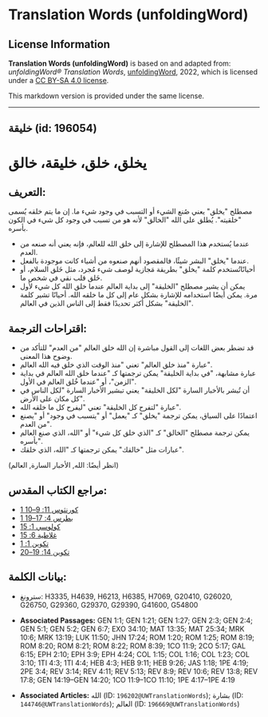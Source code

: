 # Translation Words (unfoldingWord)

## License Information

**Translation Words (unfoldingWord)** is based on and adapted from: _unfoldingWord® Translation Words_, [unfoldingWord](https://unfoldingword.org/utw), 2022, which is licensed under a [CC BY-SA 4.0 license](https://creativecommons.org/licenses/by-sa/4.0/legalcode.en).

This markdown version is provided under the same license.



--------------------------------

## خليقة (id: 196054)

يخلق، خلق، خليقة، خالق
======================

التعريف:
--------

مصطلح "يخلق" يعني صُنع الشيء أو التسبب في وجود شيء ما. إن ما يتم خلقه يُسمى "خلقيته". يُطلق على الله "الخالق" لأنه هو من تسبب في وجود كل شيء في الكون بأسره.

* عندما يُستخدم هذا المصطلح للإشارة إلى خلق الله للعالم، فإنه يعني أنه صنعه من العدم.
* عندما "يخلق" البشر شيئًا، فالمقصود أنهم صنعوه من أشياء كانت موجودة بالفعل.
* أحيانًاتُستخدم كلمة "يخلق" بطريقة مَجازية لوصف شيء مُجرد، مثل خَلق السلام، أو خَلق قلب نقي في شخص ما.
* يمكن أن يشير مصطلح "الخليقة" إلى بداية العالم عندما خلق الله كل شيء لأول مرة. يمكن أيضًا استخدامه للإشارة بشكل عام إلى كل ما خلقه الله. أحيانًا تشير كلمة "الخليقة" بشكل أكثر تحديدًا فقط إلى الناس الذين في العالم.

اقتراحات الترجمة:
-----------------

* قد تضطر بعض اللغات إلى القول مباشرة إن الله خلق العالم "من العدم" للتأكد من وضوح هذا المعنى.
* عبارة "منذ خلق العالم" تعني "منذ الوقت الذي خلق فيه الله العالم".
* عبارة مشابهة، "في بداية الخليقة" يمكن ترجمتها كـ "عندما خلق الله العالم في بداية الزمن"، أو "عندما خُلق العالم في الأول".
* أن تُبشر بالأخبار السارة "لكل الخليقة" يعني تبشير الأخبار السارة "لكل الناس في كل مكان على الأرض".
* عبارة "لتفرح كل الخليقة" تعني "ليفرح كل ما خلقه الله".
* اعتمادًا على السياق، يمكن ترجمة "يخلق" كـ "يعمل" أو "يتسبب في وجود" أو "يصنع من العدم".
* يمكن ترجمة مصطلح "الخالق" كـ "الذي خلق كل شيء" أو "الله، الذي صنع العالم بأسره".
* عبارات مثل "خالقك" يمكن ترجمتها كـ "الله، الذي خلقك".

(انظر أيضًا: الله, الأخبار السارة, العالم)

مراجع الكتاب المقدس:
--------------------

* [1 كورنثوس 11: 9–10](https://ref.ly/1Cor11:9-1Cor11:10)
* [1 بطرس 4: 17–19](https://ref.ly/1Pet4:17-1Pet4:19)
* [كولوسي 1: 15](https://ref.ly/Col1:15)
* [غلاطية 6: 15](https://ref.ly/Gal6:15)
* [تكوين 1: 1](https://ref.ly/Gen1:1)
* [تكوين 14: 19–20](https://ref.ly/Gen14:19-Gen14:20)

بيانات الكلمة:
--------------

* سترونغ: H3335, H4639, H6213, H6385, H7069, G20410, G26020, G26750, G29360, G29370, G29390, G41600, G54800

* **Associated Passages:** GEN 1:1; GEN 1:21; GEN 1:27; GEN 2:3; GEN 2:4; GEN 5:1; GEN 5:2; GEN 6:7; EXO 34:10; MAT 13:35; MAT 25:34; MRK 10:6; MRK 13:19; LUK 11:50; JHN 17:24; ROM 1:20; ROM 1:25; ROM 8:19; ROM 8:20; ROM 8:21; ROM 8:22; ROM 8:39; 1CO 11:9; 2CO 5:17; GAL 6:15; EPH 2:10; EPH 3:9; EPH 4:24; COL 1:15; COL 1:16; COL 1:23; COL 3:10; 1TI 4:3; 1TI 4:4; HEB 4:3; HEB 9:11; HEB 9:26; JAS 1:18; 1PE 4:19; 2PE 3:4; REV 3:14; REV 4:11; REV 5:13; REV 8:9; REV 10:6; REV 13:8; REV 17:8; GEN 14:19–GEN 14:20; 1CO 11:9–1CO 11:10; 1PE 4:17–1PE 4:19
* **Associated Articles:** الله (ID: `196202@UWTranslationWords`); بشارة (ID: `144746@UWTranslationWords`); العالم (ID: `196669@UWTranslationWords`)

